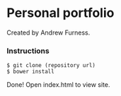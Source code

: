 # Personal portfolio
Created by Andrew Furness.

### Instructions

    $ git clone (repository url)
    $ bower install

Done! Open index.html to view site.
